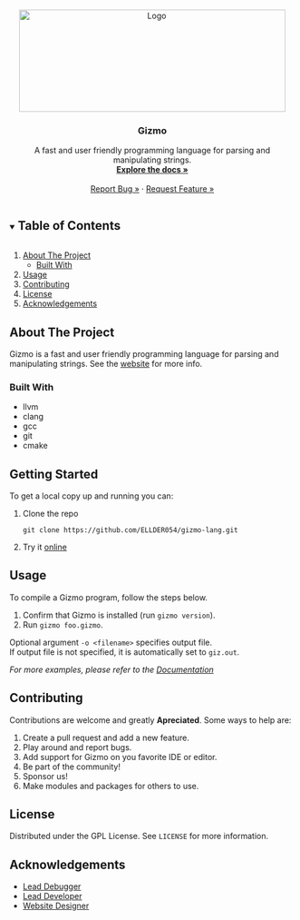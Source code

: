 
<br />
<p align="center">
  <a href="https://github.com/github_username/repo_name">
    <img src="https://user-images.githubusercontent.com/76635411/117458638-7f045b80-af18-11eb-8bbe-33fb328ea454.png" alt="Logo" width="470" height="180">
  </a>

  <h3 align="center">Gizmo</h3>

  <p align="center">
    A fast and user friendly programming language for parsing and manipulating strings.
    <br />
    <a href="https://gizmolang.org/docs.html"><strong>Explore the docs »</strong></a>
    <br />
    <br />
    <a href="https://github.com/ELLDER054/gizmo-lang/issues">Report Bug »</a>
    ·
    <a href="https://github.com/ELLDER054/gizmo-lang/issues">Request Feature »</a>
  </p>
</p>



<!-- TABLE OF CONTENTS -->
<details open="open">
  <summary><h2 style="display: inline-block">Table of Contents</h2></summary>
  <ol>
    <li>
      <a href="#about-the-project">About The Project</a>
      <ul>
        <li><a href="#built-with">Built With</a></li>
      </ul>
    </li>
    <li><a href="#usage">Usage</a></li>
    <li><a href="#contributing">Contributing</a></li>
    <li><a href="#license">License</a></li>
    <li><a href="#acknowledgements">Acknowledgements</a></li>
  </ol>
</details>



<!-- ABOUT THE PROJECT -->
## About The Project
Gizmo is a fast and user friendly programming language for parsing and manipulating strings.
See the [website](https://gizmolang.org) for more info.


### Built With

* llvm
* clang
* gcc
* git
* cmake



<!-- GETTING STARTED -->
## Getting Started

To get a local copy up and running you can:

1. Clone the repo
   ```shell
   git clone https://github.com/ELLDER054/gizmo-lang.git
   ```
2. Try it [online](https://gizmolang.org/editor.html)



<!-- USAGE EXAMPLES -->
## Usage

To compile a Gizmo program, follow the steps below.

1. Confirm that Gizmo is installed (run `gizmo version`).
2. Run `gizmo foo.gizmo`.

Optional argument `-o <filename>` specifies output file.  
If output file is not specified, it is automatically set to `giz.out`.

_For more examples, please refer to the [Documentation](https://gizmolang.org)_

## Contributing
Contributions are welcome and greatly **Apreciated**. Some ways to help are:

1. Create a pull request and add a new feature.
2. Play around and report bugs.
3. Add support for Gizmo on you favorite IDE or editor.
4. Be part of the community!
5. Sponsor us!
6. Make modules and packages for others to use.

<!-- LICENSE -->
## License

Distributed under the GPL License. See `LICENSE` for more information.


## Acknowledgements

* [Lead Debugger](https://github.com/freetink3r)
* [Lead Developer](https://github.com/ELLDER054)
* [Website Designer](https://github.com/janetannderosa)
